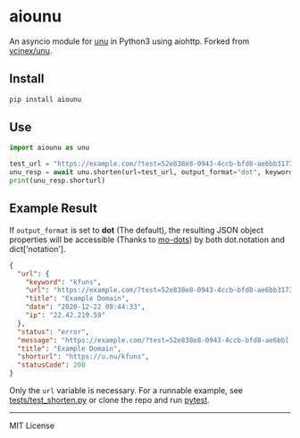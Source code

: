 
# aiounu

An asyncio module for [unu](https://u.nu/) in Python3 using aiohttp. Forked from
[vcinex/unu](https://github.com/vcinex/unu).

## Install

```sh
pip install aiounu
```

## Use

```python
import aiounu as unu

test_url = "https://example.com/?test=52e838e8-0943-4ccb-bfd8-ae6bb3173bd2"
unu_resp = await unu.shorten(url=test_url, output_format="dot", keyword="")
print(unu_resp.shorturl)
```

## Example Result

If `output_format` is set to **dot** (The default), the resulting JSON object properties will be accessible (Thanks to
[mo-dots](https://pypi.org/project/mo-dots/)) by both dot.notation and dict['notation'].

```json
{
  "url": {
    "keyword": "kfuns",
    "url": "https://example.com/?test=52e838e8-0943-4ccb-bfd8-ae6bb3173bd2",
    "title": "Example Domain",
    "date": "2020-12-22 08:44:33",
    "ip": "22.42.219.59"
  },
  "status": "error",
  "message": "https://example.com/?test=52e838e8-0943-4ccb-bfd8-ae6bb[...] added to database<br/>(Could not check Google Safe Browsing: Bad Request)",
  "title": "Example Domain",
  "shorturl": "https://u.nu/kfuns",
  "statusCode": 200
}
```

Only the `url` variable is necessary. For a runnable example, see
[tests/test_shorten.py](https://github.com/TensorTom/aiounu/blob/master/tests/test_shorten.py) or clone the repo
and run [pytest](https://docs.pytest.org/en/stable/).

----------------------------------------

MIT License